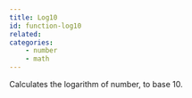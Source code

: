 ```yaml
---
title: Log10
id: function-log10
related:
categories:
    - number
    - math
---
```


Calculates the logarithm of number, to base 10.
